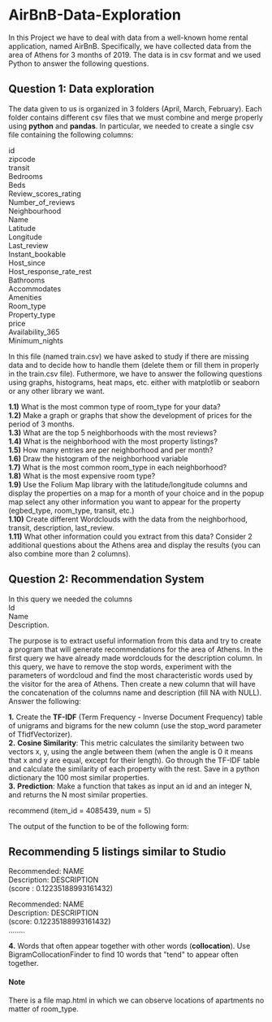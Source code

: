 # AirBnB-Data-Exploration
In this Project we have to deal with data from a well-known home rental application, named AirBnB. Specifically, we have collected data from the area of Athens for 3 months of 2019. The data is in csv format and we used Python to answer the following questions.  

## **Question 1: Data exploration**
The data given to us is organized in 3 folders (April, March, February). Each folder contains  different csv files that we must combine and merge properly using **python** and **pandas**. In particular, we needed to create a single csv file containing the following columns: 


id  
zipcode  
transit  
Bedrooms  
Beds  
Review_scores_rating  
Number_of_reviews  
Neighbourhood  
Name  
Latitude  
Longitude  
Last_review  
Instant_bookable  
Host_since  
Host_response_rate_rest  
Bathrooms  
Accommodates  
Amenities  
Room_type  
Property_type  
price  
Availability_365  
Minimum_nights  

 
In this file (named train.csv) we have asked to study if there are missing data and to decide how to handle them (delete them or fill them in properly in the train.csv file). Futhermore, we have to answer the following questions using graphs, histograms, heat maps, etc. either with matplotlib or seaborn or any other library we want.  

**1.1)** What is the most common type of room_type for your data?  
**1.2)** Make a graph or graphs that show the development of prices for the period of 3 months.  
**1.3)** What are the top 5 neighborhoods with the most reviews?  
**1.4)** What is the neighborhood with the most property listings?  
**1.5)** How many entries are per neighborhood and per month?  
**1.6)** Draw the histogram of the neighborhood variable  
**1.7)** What is the most common room_type in each neighborhood?  
**1.8)** What is the most expensive room type?  
**1.9)** Use the Folium Map library with the latitude/longitude columns and display the properties on a map for a month of your choice and in the popup map select any other information you want to appear for the property (egbed_type, room_type, transit, etc.)  
**1.10)** Create different Wordclouds with the data from the neighborhood, transit, description, last_review.  
**1.11)** What other information could you extract from this data? Consider 2 additional questions about the Athens area and display the results (you can also combine more than 2 columns).

## Question 2: Recommendation System

In this query we needed the columns  
Id  
Name  
Description. 


The purpose is to extract useful information from this data and try to create a program that will generate recommendations for the area of Athens. In the first query we have already made wordclouds for the description column. In this query, we have to remove the stop words, experiment with the parameters of wordcloud and find the most characteristic words used by the visitor for the area of Athens. Then create a new column that will have the concatenation of the columns name and description (fill NA with NULL). Answer the following:  

**1.** Create the **TF-IDF** (Term Frequency - Inverse Document Frequency) table of unigrams and bigrams for the new column (use the stop_word parameter of TfidfVectorizer).  
**2.** **Cosine Similarity**: This metric calculates the similarity between two vectors x, y, using the angle between them (when the angle is 0 it means that x and y are equal, except for their length). Go through the TF-IDF table and calculate the similarity of each property with the rest. Save in a python dictionary the 100 most similar properties.  
**3.** **Prediction**: Make a function that takes as input an id and an integer N, and returns the N most similar properties.  

recommend (item_id = 4085439, num = 5)  

The output of the function to be of the following form: 

Recommending 5 listings similar to Studio  
---------------------------------------------------------  
Recommended: NAME  
Description: DESCRIPTION  
(score : 0.12235188993161432)  


Recommended: NAME  
Description: DESCRIPTION  
(score: 0.12235188993161432)  
........


**4.** Words that often appear together with other words (**collocation**). Use BigramCollocationFinder to find 10 words that "tend" to appear often together.

#### Note 
There is a file map.html in which we can observe locations of apartments no matter of room_type.
